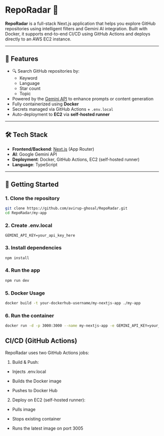 # RepoRadar 🚀

**RepoRadar** is a full-stack Next.js application that helps you explore GitHub repositories using intelligent filters and Gemini AI integration. Built with Docker, it supports end-to-end CI/CD using GitHub Actions and deploys directly to an AWS EC2 instance.

---

## 🌟 Features

- 🔍 Search GitHub repositories by:
  - Keyword
  - Language
  - Star count
  - Topic
-  Powered by the [Gemini API](https://ai.google.dev) to enhance prompts or content generation
-  Fully containerized using **Docker**
-  Secrets managed via GitHub Actions + `.env.local`
-  Auto-deployment to **EC2** via **self-hosted runner**

---

## 🛠 Tech Stack

- **Frontend/Backend**: [Next.js](https://nextjs.org/) (App Router)
- **AI**: Google Gemini API
- **Deployment**: Docker, GitHub Actions, EC2 (self-hosted runner)
- **Language**: TypeScript

---

## 🧪 Getting Started

### 1. Clone the repository
```bash
git clone https://github.com/avirup-ghosal/RepoRadar.git
cd RepoRadar/my-app
```
### 2. Create .env.local
```env
GEMINI_API_KEY=your_api_key_here
```
### 3. Install dependencies
```bash
npm install
```
### 4. Run the app
```bash
npm run dev
```
### 5. Docker Usage
```bash
docker build -t your-dockerhub-username/my-nextjs-app ./my-app
```
### 6. Run the container
```bash
docker run -d -p 3000:3000 --name my-nextjs-app -e GEMINI_API_KEY=your_api_key your-dockerhub-username/my-nextjs-app
```
## CI/CD (GitHub Actions)
RepoRadar uses two GitHub Actions jobs:

1. Build & Push:

  - Injects .env.local

  - Builds the Docker image

  - Pushes to Docker Hub

2. Deploy on EC2 (self-hosted runner):

  - Pulls image

  - Stops existing container

  - Runs the latest image on port 3005
